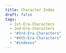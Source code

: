 ```yaml
---
title: Character Index
draft: false
tags:
  - 1st-Era-Characters
  - 2nd-Era-Characters
  - "#3rd-Era-Characters"
  - "#4th-Era-Characters"
  - "#indexes"
---
```

 
